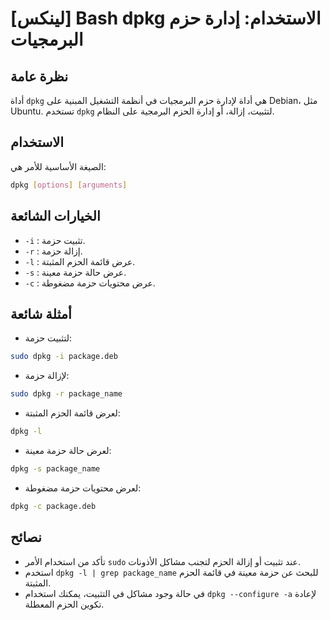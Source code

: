 # [لينكس] Bash dpkg الاستخدام: إدارة حزم البرمجيات

## نظرة عامة
أداة `dpkg` هي أداة لإدارة حزم البرمجيات في أنظمة التشغيل المبنية على Debian، مثل Ubuntu. تستخدم `dpkg` لتثبيت، إزالة، أو إدارة الحزم البرمجية على النظام.

## الاستخدام
الصيغة الأساسية للأمر هي:

```bash
dpkg [options] [arguments]
```

## الخيارات الشائعة
- `-i` : تثبيت حزمة.
- `-r` : إزالة حزمة.
- `-l` : عرض قائمة الحزم المثبتة.
- `-s` : عرض حالة حزمة معينة.
- `-c` : عرض محتويات حزمة مضغوطة.

## أمثلة شائعة
- لتثبيت حزمة:
```bash
sudo dpkg -i package.deb
```

- لإزالة حزمة:
```bash
sudo dpkg -r package_name
```

- لعرض قائمة الحزم المثبتة:
```bash
dpkg -l
```

- لعرض حالة حزمة معينة:
```bash
dpkg -s package_name
```

- لعرض محتويات حزمة مضغوطة:
```bash
dpkg -c package.deb
```

## نصائح
- تأكد من استخدام الأمر `sudo` عند تثبيت أو إزالة الحزم لتجنب مشاكل الأذونات.
- استخدم `dpkg -l | grep package_name` للبحث عن حزمة معينة في قائمة الحزم المثبتة.
- في حالة وجود مشاكل في التثبيت، يمكنك استخدام `dpkg --configure -a` لإعادة تكوين الحزم المعطلة.